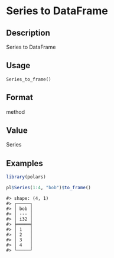 

# Series to DataFrame

## Description

Series to DataFrame

## Usage

<pre><code class='language-R'>Series_to_frame()
</code></pre>

## Format

method

## Value

Series

## Examples

``` r
library(polars)

pl$Series(1:4, "bob")$to_frame()
```

    #> shape: (4, 1)
    #> ┌─────┐
    #> │ bob │
    #> │ --- │
    #> │ i32 │
    #> ╞═════╡
    #> │ 1   │
    #> │ 2   │
    #> │ 3   │
    #> │ 4   │
    #> └─────┘
